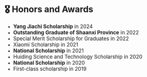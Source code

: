 # 🎖 Honors and Awards

<div class='paper-box-text' style="font-size: larger;" markdown="1">

* **Yang Jiachi Scholarship** in 2024
* **Outstanding Graduate of Shaanxi Province** in 2022
* Special Merit Scholarship for Graduates in 2022
* Xiaomi Scholarship in 2021
* **National Scholarship** in 2021
* Huiding Science and Technology Scholarship in 2020
* **National Scholarship** in 2020
* First-class scholarship in 2019

</div>
